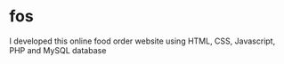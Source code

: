 # fos
I developed this online food order website using HTML, CSS, Javascript, PHP and MySQL database
